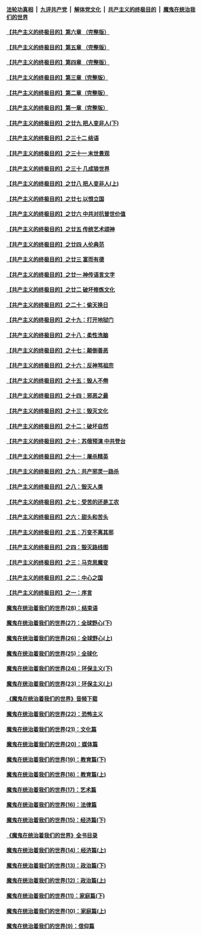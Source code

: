 ####  [法轮功真相](../../../../basic/blob/master/README.md?t=04100901) &nbsp;|&nbsp; [九评共产党](../../../../9ping.md/blob/master/README.md?t=04100901) &nbsp;|&nbsp; [解体党文化](../../../../jtdwh.md/blob/master/README.md?t=04100901)  &nbsp;|&nbsp; [共产主义的终极目的](../../../../gczydzjmd.md/blob/master/README.md?t=04100901) &nbsp;|&nbsp; [魔鬼在统治我们的世界](../../../../mgztzwmdsj.md/blob/master/README.md?t=04100901) 

#### [【共产主义的终极目的】第六章 （完整版）](../pages/nsc422/n11428913.md?t=04100901) 

#### [【共产主义的终极目的】第五章 （完整版）](../pages/nsc422/n11428912.md?t=04100901) 

#### [【共产主义的终极目的】第四章 （完整版）](../pages/nsc422/n11428907.md?t=04100901) 

#### [【共产主义的终极目的】第三章（完整版）](../pages/nsc422/n11428848.md?t=04100901) 

#### [【共产主义的终极目的】第二章（完整版）](../pages/nsc422/n11428831.md?t=04100901) 

#### [【共产主义的终极目的】第一章（完整版）](../pages/nsc422/n11417651.md?t=04100901) 

#### [【共产主义的终极目的】之廿九 把人变非人(下)](../pages/nsc422/n11344140.md?t=04100901) 

#### [【共产主义的终极目的】之三十二 结语](../pages/nsc422/n11360535.md?t=04100901) 

#### [【共产主义的终极目的】之三十一 末世景观](../pages/nsc422/n11351129.md?t=04100901) 

#### [【共产主义的终极目的】之三十 几成狼世界](../pages/nsc422/n11348280.md?t=04100901) 

#### [【共产主义的终极目的】之廿八 把人变非人(上)](../pages/nsc422/n11340492.md?t=04100901) 

#### [【共产主义的终极目的】之廿七 以恨立国](../pages/nsc422/n11336944.md?t=04100901) 

#### [【共产主义的终极目的】之廿六 中共对抗普世价值](../pages/nsc422/n11324785.md?t=04100901) 

#### [【共产主义的终极目的】之廿五 传统艺术颂神](../pages/nsc422/n11296396.md?t=04100901) 

#### [【共产主义的终极目的】之廿四 人伦典范](../pages/nsc422/n11296397.md?t=04100901) 

#### [【共产主义的终极目的】之廿三 富而有德](../pages/nsc422/n11283598.md?t=04100901) 

#### [【共产主义的终极目的】之廿一 神传语言文字](../pages/nsc422/n11263265.md?t=04100901) 

#### [【共产主义的终极目的】之廿二 破坏修炼文化](../pages/nsc422/n11245728.md?t=04100901) 

#### [【共产主义的终极目的】之二十：偷天换日](../pages/nsc422/n11238846.md?t=04100901) 

#### [【共产主义的终极目的】之十九：打开地狱门](../pages/nsc422/n11206376.md?t=04100901) 

#### [【共产主义的终极目的】之十八：柔性洗脑](../pages/nsc422/n11199994.md?t=04100901) 

#### [【共产主义的终极目的】之十七：颠倒善恶](../pages/nsc422/n11179782.md?t=04100901) 

#### [【共产主义的终极目的】之十六：反神骂祖宗](../pages/nsc422/n11166798.md?t=04100901) 

#### [【共产主义的终极目的】之十五：毁人不倦](../pages/nsc422/n11166792.md?t=04100901) 

#### [【共产主义的终极目的】之十四：邪恶之最](../pages/nsc422/n11150249.md?t=04100901) 

#### [【共产主义的终极目的】之十三：毁灭文化](../pages/nsc422/n11135227.md?t=04100901) 

#### [【共产主义的终极目的】之十二：破坏自然](../pages/nsc422/n11135214.md?t=04100901) 

#### [【共产主义的终极目的】之十：苏俄预演 中共登台](../pages/nsc422/n11118424.md?t=04100901) 

#### [【共产主义的终极目的】之十一：屠杀精英](../pages/nsc422/n11118442.md?t=04100901) 

#### [【共产主义的终极目的】之九：共产邪灵一路杀](../pages/nsc422/n11114139.md?t=04100901) 

#### [【共产主义的终极目的】之八：毁灭人类](../pages/nsc422/n11108503.md?t=04100901) 

#### [【共产主义的终极目的】之七：受苦的还是工农](../pages/nsc422/n11101809.md?t=04100901) 

#### [【共产主义的终极目的】之六：甜头和苦头](../pages/nsc422/n11096971.md?t=04100901) 

#### [【共产主义的终极目的】之五：万变不离其邪](../pages/nsc422/n11091285.md?t=04100901) 

#### [【共产主义的终极目的】之四：毁灭路线图](../pages/nsc422/n11086284.md?t=04100901) 

#### [【共产主义的终极目的】之三：马克思魔变](../pages/nsc422/n11061941.md?t=04100901) 

#### [【共产主义的终极目的】之二：中心之国](../pages/nsc422/n11047728.md?t=04100901) 

#### [【共产主义的终极目的】之一：序言](../pages/nsc422/n11086077.md?t=04100901) 

#### [魔鬼在统治着我们的世界(28)：结束语](../pages/nsc422/n10936246.md?t=04100901) 

#### [魔鬼在统治着我们的世界(27)：全球野心(下)](../pages/nsc422/n10928319.md?t=04100901) 

#### [魔鬼在统治着我们的世界(26)：全球野心(上)](../pages/nsc422/n10900318.md?t=04100901) 

#### [魔鬼在统治着我们的世界(25)：全球化](../pages/nsc422/n10788205.md?t=04100901) 

#### [魔鬼在统治着我们的世界(24)：环保主义(下)](../pages/nsc422/n10695307.md?t=04100901) 

#### [魔鬼在统治着我们的世界(23)：环保主义(上)](../pages/nsc422/n10688613.md?t=04100901) 

#### [《魔鬼在统治着我们的世界》音频下载](../pages/nsc422/n10635553.md?t=04100901) 

#### [魔鬼在统治着我们的世界(22)：恐怖主义](../pages/nsc422/n10614727.md?t=04100901) 

#### [魔鬼在统治着我们的世界(21)：文化篇](../pages/nsc422/n10597706.md?t=04100901) 

#### [魔鬼在统治着我们的世界(20)：媒体篇](../pages/nsc422/n10586579.md?t=04100901) 

#### [魔鬼在统治着我们的世界(19)：教育篇(下)](../pages/nsc422/n10564808.md?t=04100901) 

#### [魔鬼在统治着我们的世界(18)：教育篇(上)](../pages/nsc422/n10526970.md?t=04100901) 

#### [魔鬼在统治着我们的世界(17)：艺术篇](../pages/nsc422/n10499093.md?t=04100901) 

#### [魔鬼在统治着我们的世界(16)：法律篇](../pages/nsc422/n10485969.md?t=04100901) 

#### [魔鬼在统治着我们的世界(15)：经济篇(下)](../pages/nsc422/n10469975.md?t=04100901) 

#### [《魔鬼在统治着我们的世界》全书目录](../pages/nsc422/n10464261.md?t=04100901) 

#### [魔鬼在统治着我们的世界(14)：经济篇(上)](../pages/nsc422/n10457370.md?t=04100901) 

#### [魔鬼在统治着我们的世界(13)：政治篇(下)](../pages/nsc422/n10448270.md?t=04100901) 

#### [魔鬼在统治着我们的世界(12)：政治篇(上)](../pages/nsc422/n10444576.md?t=04100901) 

#### [魔鬼在统治着我们的世界(11)：家庭篇(下)](../pages/nsc422/n10440961.md?t=04100901) 

#### [魔鬼在统治着我们的世界(10)：家庭篇(上)](../pages/nsc422/n10435448.md?t=04100901) 

#### [魔鬼在统治着我们的世界(9)：信仰篇](../pages/nsc422/n10432159.md?t=04100901) 

